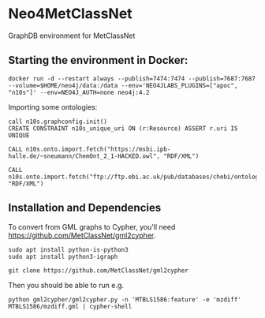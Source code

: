 # Neo4MetClassNet
GraphDB environment for MetClassNet

## Starting the environment in Docker:

```
docker run -d --restart always --publish=7474:7474 --publish=7687:7687 --volume=$HOME/neo4j/data:/data --env='NEO4JLABS_PLUGINS=["apoc", "n10s"]' --env=NEO4J_AUTH=none neo4j:4.2
```
Importing some ontologies:

```
call n10s.graphconfig.init()
CREATE CONSTRAINT n10s_unique_uri ON (r:Resource) ASSERT r.uri IS UNIQUE

CALL n10s.onto.import.fetch("https://msbi.ipb-halle.de/~sneumann/ChemOnt_2_1-HACKED.owl", "RDF/XML")

CALL n10s.onto.import.fetch("ftp://ftp.ebi.ac.uk/pub/databases/chebi/ontology/chebi_lite.owl", "RDF/XML")
```

## Installation and Dependencies 

To convert from GML graphs to Cypher, you'll need https://github.com/MetClassNet/gml2cypher.

```
sudo apt install python-is-python3
sudo apt install python3-igraph

git clone https://github.com/MetClassNet/gml2cypher
```

Then you should be able to run e.g.
```
python gml2cypher/gml2cypher.py -n 'MTBLS1586:feature' -e 'mzdiff' MTBLS1586/mzdiff.gml | cypher-shell
```
